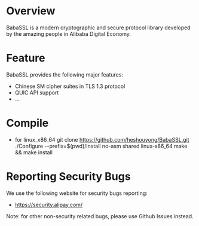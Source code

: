 # Overview

BabaSSL is a modern cryptographic and secure protocol library developed by the amazing people in Alibaba Digital Economy.

# Feature

BabaSSL provides the following major features:
  * Chinese SM cipher suites in TLS 1.3 protocol
  * QUIC API support
  * ...

# Compile
 * for linux_x86_64
git clone https://github.com/heshouyong/BabaSSL.git
./Configure --prefix=$(pwd)/install no-asm shared linux-x86_64
make && make install

# Reporting Security Bugs

We use the following website for security bugs reporting:

  * https://security.alipay.com/

Note: for other non-security related bugs, please use Github Issues instead.
